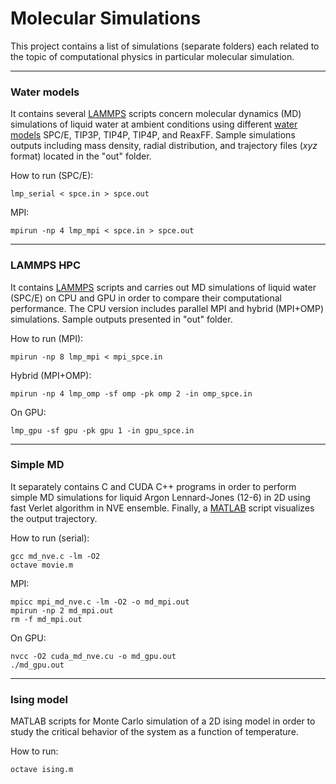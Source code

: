 # Molecular Simulations
This project contains a list of simulations (separate folders) each related to the topic of computational physics in particular molecular simulation.


---
### Water models  
It contains several [LAMMPS](https://lammps.sandia.gov/) scripts concern molecular dynamics (MD) simulations of liquid water at ambient conditions using different [water models](http://www1.lsbu.ac.uk/water/water_models.html) SPC/E, TIP3P, TIP4P, TIP4P, and ReaxFF.
Sample simulations outputs including mass density, radial distribution, and trajectory files (*xyz* format) located in the "out" folder.  

How to run (SPC/E):
```
lmp_serial < spce.in > spce.out 
```
MPI:
```
mpirun -np 4 lmp_mpi < spce.in > spce.out 
```
---
### LAMMPS HPC
It contains [LAMMPS](https://lammps.sandia.gov/) scripts and carries out MD simulations of liquid water (SPC/E) on CPU and GPU in order to compare their computational performance. The CPU version includes parallel MPI and hybrid (MPI+OMP) simulations. Sample outputs presented in "out" folder.

How to run (MPI):
```
mpirun -np 8 lmp_mpi < mpi_spce.in 
```
Hybrid (MPI+OMP):
```
mpirun -np 4 lmp_omp -sf omp -pk omp 2 -in omp_spce.in  
```
On GPU:
```
lmp_gpu -sf gpu -pk gpu 1 -in gpu_spce.in 
```
---
### Simple MD
It separately contains C and CUDA C++ programs in order to perform simple MD simulations for liquid Argon Lennard-Jones (12-6) in 2D using fast Verlet algorithm in NVE ensemble. Finally, a [MATLAB](https://nl.mathworks.com/products/matlab.html) script visualizes the output trajectory.

How to run (serial):
```  
gcc md_nve.c -lm -O2 
octave movie.m
```  
MPI:
```
mpicc mpi_md_nve.c -lm -O2 -o md_mpi.out
mpirun -np 2 md_mpi.out 
rm -f md_mpi.out
````
On GPU:
```
nvcc -O2 cuda_md_nve.cu -o md_gpu.out
./md_gpu.out
```
---
### Ising model
MATLAB scripts for Monte Carlo simulation of a 2D ising model in order to study the critical behavior of the system as a function of temperature.
  
How to run:
```
octave ising.m
```
